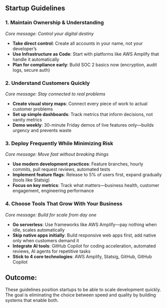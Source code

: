 ## **Startup Guidelines**

### **1. Maintain Ownership & Understanding**

*Core message: Control your digital destiny*

- **Take direct control**: Create all accounts in your name, not your developer’s
- **Use Infrastructure as Code**: Start with platforms like AWS Amplify that handle it automatically
- **Plan for compliance early**: Build SOC 2 basics now (encryption, audit logs, secure auth)

### **2. Understand Customers Quickly**

*Core message: Stay connected to real problems*

- **Create visual story maps**: Connect every piece of work to actual customer problems
- **Set up simple dashboards**: Track metrics that inform decisions, not vanity metrics
- **Demo weekly**: 30-minute Friday demos of live features only—builds urgency and prevents waste

### **3. Deploy Frequently While Minimizing Risk**

*Core message: Move fast without breaking things*

- **Use modern development practices**: Feature branches, hourly commits, pull request reviews, automated tests
- **Implement feature flags**: Release to 5% of users first, expand gradually (tools like Statsig)
- **Focus on key metrics**: Track what matters—business health, customer engagement, engineering performance

### **4. Choose Tools That Grow With Your Business**

*Core message: Build for scale from day one*

- **Go serverless**: Use frameworks like AWS Amplify—pay nothing when idle, scales automatically
- **Skip native apps initially**: Build responsive web apps first, add native only when customers demand it
- **Integrate AI tools**: GitHub Copilot for coding acceleration, automated reviews, AI agents for repetitive tasks
- **Stick to 4 core technologies**: AWS Amplify, Statsig, GitHub, GitHub Copilot

## **Outcome:**

These guidelines position startups to be able to scale development quickly. The goal is eliminating the choice between speed and quality by building systems that enable both.